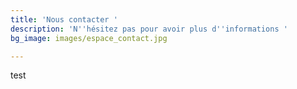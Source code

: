 ```yaml
---
title: 'Nous contacter '
description: 'N''hésitez pas pour avoir plus d''informations '
bg_image: images/espace_contact.jpg

---
```

test